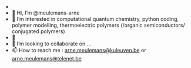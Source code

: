 - 
- 👋 Hi, I’m @meulemans-arne
- 👀 I’m interested in computational quantum chemistry, python coding, polymer modelling, thermoelectric polymers (/organic semiconductors/ conjugated polymers) 
- 🌱 
- 💞️ I’m looking to collaborate on ...
- 📫 How to reach me :  arne.meulemans@kuleuven.be  or   arne.meulemans@telenet.be

<!---
meulemans-arne/meulemans-arne is a ✨ special ✨ repository because its `README.md` (this file) appears on your GitHub profile.
You can click the Preview link to take a look at your changes.
--->
